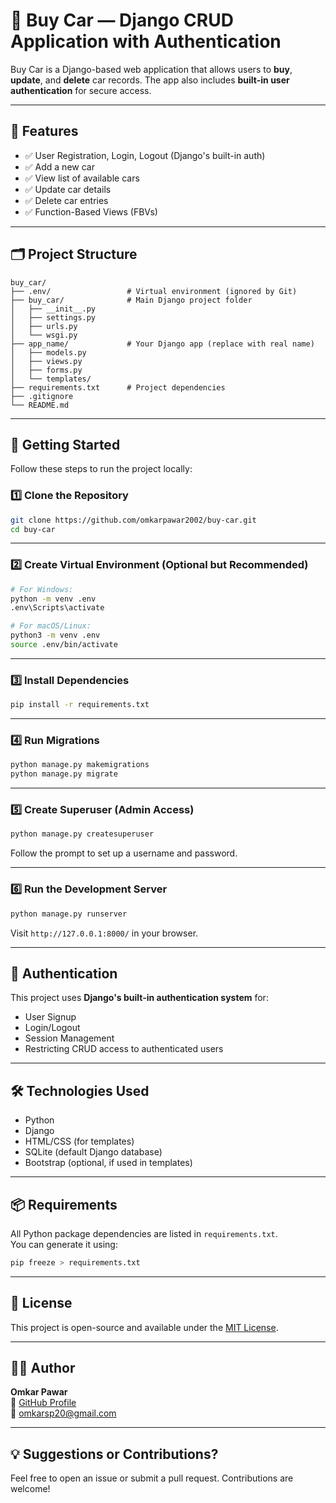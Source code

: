 # 🚗 Buy Car — Django CRUD Application with Authentication

Buy Car is a Django-based web application that allows users to **buy**, **update**, and **delete** car records. The app also includes **built-in user authentication** for secure access.

---

## 🧰 Features

- ✅ User Registration, Login, Logout (Django's built-in auth)
- ✅ Add a new car
- ✅ View list of available cars
- ✅ Update car details
- ✅ Delete car entries
- ✅ Function-Based Views (FBVs)

---

## 🗂️ Project Structure

```
buy_car/
├── .env/                 # Virtual environment (ignored by Git)
├── buy_car/              # Main Django project folder
│   ├── __init__.py
│   ├── settings.py
│   ├── urls.py
│   └── wsgi.py
├── app_name/             # Your Django app (replace with real name)
│   ├── models.py
│   ├── views.py
│   ├── forms.py
│   └── templates/
├── requirements.txt      # Project dependencies
├── .gitignore
└── README.md
```

---

## 🚀 Getting Started

Follow these steps to run the project locally:

### 1️⃣ Clone the Repository

```bash
git clone https://github.com/omkarpawar2002/buy-car.git
cd buy-car
```

---

### 2️⃣ Create Virtual Environment (Optional but Recommended)

```bash
# For Windows:
python -m venv .env
.env\Scripts\activate

# For macOS/Linux:
python3 -m venv .env
source .env/bin/activate
```

---

### 3️⃣ Install Dependencies

```bash
pip install -r requirements.txt
```

---

### 4️⃣ Run Migrations

```bash
python manage.py makemigrations
python manage.py migrate
```

---

### 5️⃣ Create Superuser (Admin Access)

```bash
python manage.py createsuperuser
```

Follow the prompt to set up a username and password.

---

### 6️⃣ Run the Development Server

```bash
python manage.py runserver
```

Visit `http://127.0.0.1:8000/` in your browser.

---

## 🔐 Authentication

This project uses **Django's built-in authentication system** for:
- User Signup
- Login/Logout
- Session Management
- Restricting CRUD access to authenticated users

---

## 🛠️ Technologies Used

- Python
- Django
- HTML/CSS (for templates)
- SQLite (default Django database)
- Bootstrap (optional, if used in templates)

---

## 📦 Requirements

All Python package dependencies are listed in `requirements.txt`.  
You can generate it using:

```bash
pip freeze > requirements.txt
```

---

## 🧾 License

This project is open-source and available under the [MIT License](https://opensource.org/licenses/MIT).

---

## 🙋‍♂️ Author

**Omkar Pawar**  
🔗 [GitHub Profile](https://github.com/omkarpawar2002)  
📧 omkarsp20@gmail.com

---

## 💡 Suggestions or Contributions?

Feel free to open an issue or submit a pull request. Contributions are welcome!